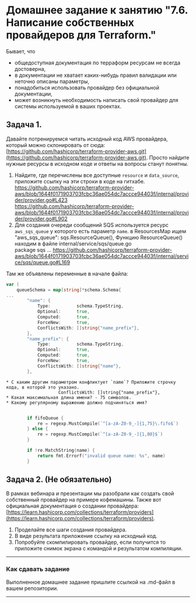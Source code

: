 # Домашнее задание к занятию "7.6. Написание собственных провайдеров для Terraform."

Бывает, что 
* общедоступная документация по терраформ ресурсам не всегда достоверна,
* в документации не хватает каких-нибудь правил валидации или неточно описаны параметры,
* понадобиться использовать провайдер без официальной документации,
* может возникнуть необходимость написать свой провайдер для системы используемой в ваших проектах.   

## Задача 1. 
Давайте потренируемся читать исходный код AWS провайдера, который можно склонировать от сюда: 
[https://github.com/hashicorp/terraform-provider-aws.git](https://github.com/hashicorp/terraform-provider-aws.git).
Просто найдите нужные ресурсы в исходном коде и ответы на вопросы станут понятны.  


1. Найдите, где перечислены все доступные `resource` и `data_source`, приложите ссылку на эти строки в коде на гитхабе.
https://github.com/hashicorp/terraform-provider-aws/blob/1644f0171903703fcbc36ae054dc7accce94403f/internal/provider/provider.go#L423  
https://github.com/hashicorp/terraform-provider-aws/blob/1644f0171903703fcbc36ae054dc7accce94403f/internal/provider/provider.go#L902     
1. Для создания очереди сообщений SQS используется ресурс `aws_sqs_queue` у которого есть параметр `name`.
 в ResourcesMap ищем  
"aws_sqs_queue":        sqs.ResourceQueue(),
Функцию ResourceQueue() находим в файле internal/service/sqs/queue.go  
package sqs
...
https://github.com/hashicorp/terraform-provider-aws/blob/1644f0171903703fcbc36ae054dc7accce94403f/internal/service/sqs/queue.go#L169  

Там же объявлены переменные в начале файла:
```go
var (
	queueSchema = map[string]*schema.Schema{
...
		"name": {
			Type:          schema.TypeString,
			Optional:      true,
			Computed:      true,
			ForceNew:      true,
			ConflictsWith: []string{"name_prefix"},
		},
		"name_prefix": {
			Type:          schema.TypeString,
			Optional:      true,
			Computed:      true,
			ForceNew:      true,
			ConflictsWith: []string{"name"},
		},
```
    * С каким другим параметром конфликтует `name`? Приложите строчку кода, в которой это указано.
                        ConflictsWith: []string{"name_prefix"},  
    * Какая максимальная длина имени? - 75 символов.  
    * Какому регулярному выражению должно подчиняться имя?  
```go

		if fifoQueue {
			re = regexp.MustCompile(`^[a-zA-Z0-9_-]{1,75}\.fifo$`)
		} else {
			re = regexp.MustCompile(`^[a-zA-Z0-9_-]{1,80}$`)
		}

		if !re.MatchString(name) {
			return fmt.Errorf("invalid queue name: %s", name)
		}    
```

## Задача 2. (Не обязательно) 
В рамках вебинара и презентации мы разобрали как создать свой собственный провайдер на примере кофемашины. 
Также вот официальная документация о создании провайдера: 
[https://learn.hashicorp.com/collections/terraform/providers](https://learn.hashicorp.com/collections/terraform/providers).

1. Проделайте все шаги создания провайдера.
2. В виде результата приложение ссылку на исходный код.
3. Попробуйте скомпилировать провайдер, если получится то приложите снимок экрана с командой и результатом компиляции.   

---

### Как cдавать задание

Выполненное домашнее задание пришлите ссылкой на .md-файл в вашем репозитории.

---
